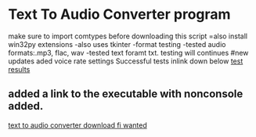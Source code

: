 # Text To Audio Converter program

make sure to import comtypes before downloading this script
=also install win32py extensions
-also uses tkinter
-format testing
-tested audio formats:.mp3, flac, wav
-tested text foramt txt. testing will continues
#new updates
aded voice rate settings
Successful tests inlink down below
[test results](https://drive.google.com/drive/folders/1hA0vHn6a3rgQ6flJrye63CNY1xHfB6U2?usp=sharing)
## added a link to the executable with nonconsole added.
[text to audio converter download fi wanted](https://github.com/austinHeisleyCook/Text-to-audiofile-converter/raw/master/main.exe)
